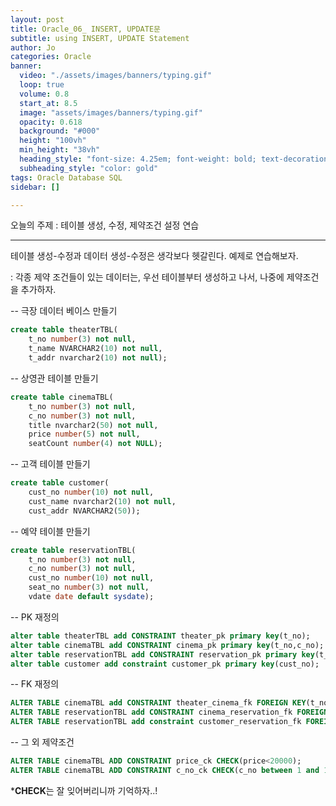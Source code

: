 ```yaml
---
layout: post
title: Oracle_06_ INSERT, UPDATE문
subtitle: using INSERT, UPDATE Statement
author: Jo
categories: Oracle
banner:
  video: "./assets/images/banners/typing.gif"
  loop: true
  volume: 0.8
  start_at: 8.5
  image: "assets/images/banners/typing.gif"
  opacity: 0.618
  background: "#000"
  height: "100vh"
  min_height: "38vh"
  heading_style: "font-size: 4.25em; font-weight: bold; text-decoration: underline"
  subheading_style: "color: gold"
tags: Oracle Database SQL
sidebar: []

---
```


오늘의 주제 :  테이블 생성, 수정, 제약조건 설정 연습<br>
 * * *
 
테이블 생성-수정과 데이터 생성-수정은 생각보다 헷갈린다. 예제로 연습해보자.<br>

: 각종 제약 조건들이 있는 데이터는, 우선 테이블부터 생성하고 나서, 나중에 제약조건을 추가하자.<br>

-- 극장 데이터 베이스 만들기
```sql
create table theaterTBL(
    t_no number(3) not null,
    t_name NVARCHAR2(10) not null,
    t_addr nvarchar2(10) not null);
```
-- 상영관 테이블 만들기
```sql
create table cinemaTBL(
    t_no number(3) not null,
    c_no number(3) not null,
    title nvarchar2(50) not null,
    price number(5) not null,
    seatCount number(4) not NULL);
```
-- 고객 테이블 만들기
```sql
create table customer(
    cust_no number(10) not null,
    cust_name nvarchar2(10) not null,
    cust_addr NVARCHAR2(50));
```

-- 예약 테이블 만들기
```sql
create table reservationTBL(
    t_no number(3) not null,
    c_no number(3) not null,
    cust_no number(10) not null,
    seat_no number(3) not null,
    vdate date default sysdate);
```
-- PK 재정의
```sql
alter table theaterTBL add CONSTRAINT theater_pk primary key(t_no);
alter table cinemaTBL add CONSTRAINT cinema_pk primary key(t_no,c_no);
alter table reservationTBL add CONSTRAINT reservation_pk primary key(t_no,c_no,cust_no);
alter table customer add constraint customer_pk primary key(cust_no);
```
-- FK 재정의
```sql
ALTER TABLE cinemaTBL add CONSTRAINT theater_cinema_fk FOREIGN KEY(t_no) REFERENCES theaterTBL(t_no);
ALTER TABLE reservationTBL add CONSTRAINT cinema_reservation_fk FOREIGN KEY(t_no,c_no) REFERENCES cinemaTBL(t_no,c_no);
ALTER TABLE reservationTBL add constraint customer_reservation_fk FOREIGN KEY(cust_no) REFERENCES customer(cust_no);
```
-- 그 외 제약조건
```sql
ALTER TABLE cinemaTBL ADD CONSTRAINT price_ck CHECK(price<20000);
ALTER TABLE cinemaTBL ADD CONSTRAINT c_no_ck CHECK(c_no between 1 and 10);
```
 *<b>CHECK</b>는 잘 잊어버리니까 기억하자..!




